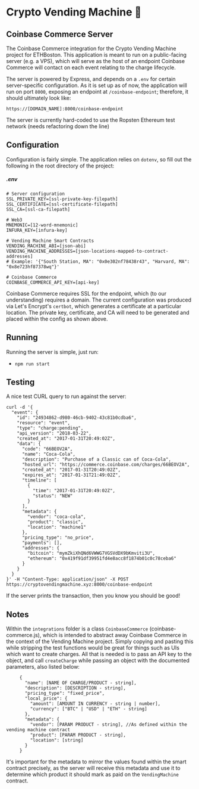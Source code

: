 # Crypto Vending Machine 🍫
## Coinbase Commerce Server
The Coinbase Commerce integration for the Crypto Vending Machine project for ETHBoston. This application is meant to run on a public-facing server (e.g. a VPS), which will serve as the host of an endpoint Coinbase Commerce will contact on each event relating to the charge lifecycle.

The server is powered by Express, and depends on a `.env` for certain server-specific configuration. As it is set up as of now, the application will run on port `8000`, exposing an endpoint at `/coinbase-endpoint`; therefore, it should ultimately look like: 

```
https://[DOMAIN_NAME]:8000/coinbase-endpoint
```

The server is currently hard-coded to use the Ropsten Ethereum test network (needs refactoring down the line)

## Configuration

Configuration is fairly simple. The application relies on `dotenv`, so fill out the following in the root directory of the project:

##### .env

```
# Server configuration
SSL_PRIVATE_KEY=[ssl-private-key-filepath]
SSL_CERTIFICATE=[ssl-certificate-filepath]
SSL_CA=[ssl-ca-filepath]

# Web3
MNEMONIC=[12-word-mnemonic]
INFURA_KEY=[infura-key]

# Vending Machine Smart Contracts
VENDING_MACHINE_ABI=[json-abi]
VENDING_MACHINE_ADDRESSES=[json-locations-mapped-to-contract-addresses]
# Example: '{"South Station, MA": "0x0e302nf78438r43", "Harvard, MA": "0x8e723hf87378wq"}'

# Coinbase Commerce
COINBASE_COMMERCE_API_KEY=[api-key]
```

Coinbase Commerce requires SSL for the endpoint, which (to our understanding) requires a domain. The current configuration was produced via Let's Encrypt's `certbot`, which generates a certificate at a particular location. The private key, certificate, and CA will need to be generated and placed within the config as shown above.

## Running
Running the server is simple, just run:
  * `npm run start`

## Testing

A nice test CURL query to run against the server:
```
curl -d '{
  "event": {
    "id": "24934862-d980-46cb-9402-43c81b0cdba6",
    "resource": "event",
    "type": "charge:pending",
    "api_version": "2018-03-22",
    "created_at": "2017-01-31T20:49:02Z",
    "data": {
      "code": "66BEOV2A",
      "name": "Coca-Cola",
      "description": "Purchase of a Classic can of Coca-Cola",
      "hosted_url": "https://commerce.coinbase.com/charges/66BEOV2A",
      "created_at": "2017-01-31T20:49:02Z",
      "expires_at": "2017-01-31T21:49:02Z",
      "timeline": [
        {
          "time": "2017-01-31T20:49:02Z",
          "status": "NEW"
        }
      ],
      "metadata": {
        "vendor": "coca-cola",
        "product": "classic",
        "location": "machine1"
      },
      "pricing_type": "no_price",
      "payments": [],
      "addresses": {
        "bitcoin": "mymZkiXhQNd6VWWG7VGSVdDX9bKmviti3U",
        "ethereum": "0x419f91df39951fd4e8acc8f1874b01c0c78ceba6"
      }
    }
  }
}' -H "Content-Type: application/json" -X POST https://cryptovendingmachine.xyz:8000/coinbase-endpoint
```

If the server prints the transaction, then you know you should be good!

## Notes

Within the `integrations` folder is a class `CoinbaseCommerce` (coinbase-commerce.js), which is intended to abstract away Coinbase Commerce in the context of the Vending Machine project. Simply copying and pasting this while stripping the test functions would be great for things such as UIs which want to create charges. All that is needed is to pass an API key to the object, and call `createCharge` while passing an object with the documented parameters, also listed below:
```
     {
       "name": [NAME OF CHARGE/PRODUCT - string],
       "description": [DESCRIPTION - string],
       "pricing_type": "fixed_price",
       "local_price": {
         "amount": [AMOUNT IN CURRENCY - string | number],
         "currency": ["BTC" | "USD" | "ETH" - string]
       },
       "metadata": {
         "vendor": [PARAM PRODUCT - string], //As defined within the vending machine contract
         "product": [PARAM PRODUCT - string],
         "location": [string]
       }
     }
```

It's important for the metadata to mirror the values found within the smart contract precisely, as the server will receive this metadata and use it to determine which product it should mark as paid on the `VendingMachine` contract.
